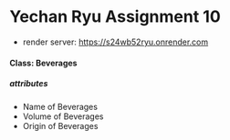 # Yechan Ryu Assignment 10
* render server: https://s24wb52ryu.onrender.com
#### Class: Beverages
##### attributes
* Name of Beverages
* Volume of Beverages
* Origin of Beverages
